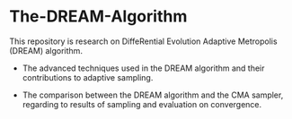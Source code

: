 # The-DREAM-Algorithm

This repository is research on DiffeRential Evolution Adaptive Metropolis (DREAM) algorithm.

- The advanced techniques used in the DREAM algorithm and their contributions to adaptive sampling.

- The comparison between the DREAM algorithm and the CMA sampler, regarding to results of sampling and evaluation on convergence.
